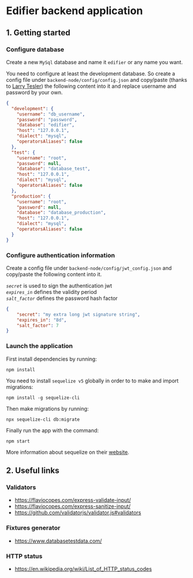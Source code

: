 # Edifier backend application
## 1. Getting started

### Configure database
Create a new `MySql` database and name it `edifier` or any name you want.

You need to configure at least the development database.
So create a config file under `backend-node/config/config.json` and copy/paste (thanks to [Larry Tesler](https://en.wikipedia.org/wiki/Larry_Tesler)) 
the following content into it and replace username and password by your own.
```json
{
  "development": {
    "username": "db_username",
    "password": "password",
    "database": "edifier",
    "host": "127.0.0.1",
    "dialect": "mysql",
    "operatorsAliases": false
  },
  "test": {
    "username": "root",
    "password": null,
    "database": "database_test",
    "host": "127.0.0.1",
    "dialect": "mysql",
    "operatorsAliases": false
  },
  "production": {
    "username": "root",
    "password": null,
    "database": "database_production",
    "host": "127.0.0.1",
    "dialect": "mysql",
    "operatorsAliases": false
  }
}
```

### Configure authentication information
Create a config file under `backend-node/config/jwt_config.json` and copy/paste 
 the following content into it.
 
 *`secret`* is used to sign the authentication jwt<br>
 *`expires_in`* defines the validity period<br>
 *`salt_factor`* defines the password hash factor
```json
{
    "secret": "my extra long jwt signature string",
    "expires_in": "8d",
    "salt_factor": 7
}
```

### Launch the application

First install dependencies by running:
```npm
npm install
```
You need to install `sequelize v5` globally in order to to make and import 
migrations:
```npm
npm install -g sequelize-cli
```
Then make migrations by running:
```npm
npx sequelize-cli db:migrate
``` 
Finally run the app with the command:
```npm
npm start
```
More information about sequelize on their [website](https://sequelize.org/v5/manual/).
## 2. Useful links
### Validators
- https://flaviocopes.com/express-validate-input/
- https://flaviocopes.com/express-sanitize-input/
- https://github.com/validatorjs/validator.js#validators
### Fixtures generator
- https://www.databasetestdata.com/
### HTTP status
- https://en.wikipedia.org/wiki/List_of_HTTP_status_codes